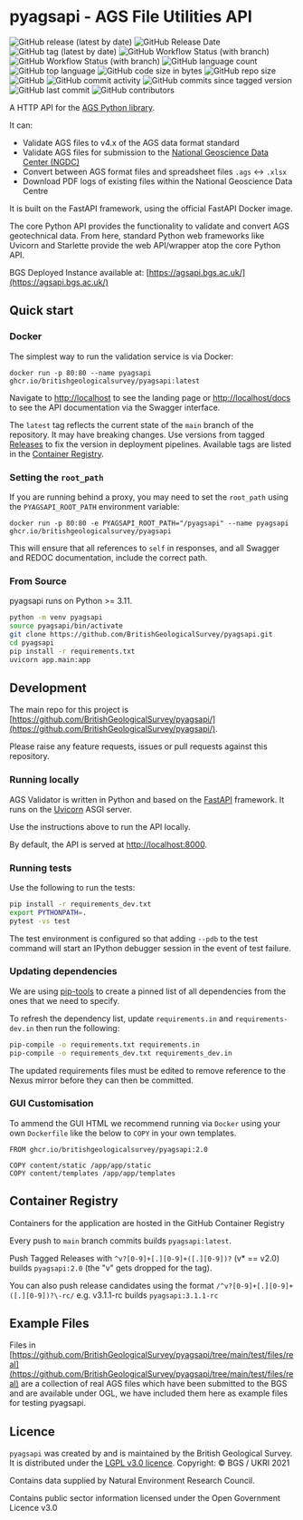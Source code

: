 # pyagsapi - AGS File Utilities API

![GitHub release (latest by date)](https://img.shields.io/github/v/release/BritishGeologicalSurvey/pyagsapi?style=for-the-badge)
![GitHub Release Date](https://img.shields.io/github/release-date/BritishGeologicalSurvey/pyagsapi?style=for-the-badge)
![GitHub tag (latest by date)](https://img.shields.io/github/v/tag/BritishGeologicalSurvey/pyagsapi?style=for-the-badge)
![GitHub Workflow Status (with branch)](https://img.shields.io/github/actions/workflow/status/BritishGeologicalSurvey/pyagsapi/lint_and_test.yml?label=Tests&style=for-the-badge)
![GitHub Workflow Status (with branch)](https://img.shields.io/github/actions/workflow/status/BritishGeologicalSurvey/pyagsapi/main.yml?style=for-the-badge)
![GitHub language count](https://img.shields.io/github/languages/count/BritishGeologicalSurvey/pyagsapi?style=for-the-badge)
![GitHub top language](https://img.shields.io/github/languages/top/BritishGeologicalSurvey/pyagsapi?style=for-the-badge)
![GitHub code size in bytes](https://img.shields.io/github/languages/code-size/BritishGeologicalSurvey/pyagsapi?style=for-the-badge)
![GitHub repo size](https://img.shields.io/github/repo-size/BritishGeologicalSurvey/pyagsapi?style=for-the-badge)
![GitHub](https://img.shields.io/github/license/BritishGeologicalSurvey/pyagsapi?style=for-the-badge)
![GitHub commit activity](https://img.shields.io/github/commit-activity/y/BritishGeologicalSurvey/pyagsapi?style=for-the-badge)
![GitHub commits since tagged version](https://img.shields.io/github/commits-since/BritishGeologicalSurvey/pyagsapi/v4.4?style=for-the-badge)
![GitHub last commit](https://img.shields.io/github/last-commit/BritishGeologicalSurvey/pyagsapi?style=for-the-badge)
![GitHub contributors](https://img.shields.io/github/contributors/BritishGeologicalSurvey/pyagsapi?style=for-the-badge)

A HTTP API for the [AGS Python library](https://gitlab.com/ags-data-format-wg/ags-python-library).

It can:

- Validate AGS files to v4.x of the AGS data format standard
- Validate AGS files for submission to the [National Geoscience Data Center (NGDC)](http://transfer.bgs.ac.uk/ingestion)
- Convert between AGS format files and spreadsheet files `.ags` <-> `.xlsx`
- Download PDF logs of existing files within the National Geoscience Data Centre

It is built on the FastAPI framework, using the official FastAPI Docker image.

The core Python API provides the functionality to validate and convert AGS geotechnical data. From here, standard Python web frameworks like Uvicorn and Starlette provide the web API/wrapper atop the core Python API.

BGS Deployed Instance available at: [https://agsapi.bgs.ac.uk/](https://agsapi.bgs.ac.uk/)

## Quick start

### Docker

The simplest way to run the validation service is via Docker:

```
docker run -p 80:80 --name pyagsapi ghcr.io/britishgeologicalsurvey/pyagsapi:latest
```

Navigate to [http://localhost](http://localhost) to see the landing page or [http://localhost/docs](http://localhost/docs) to see the API documentation via the Swagger interface.

The `latest` tag reflects the current state of the `main` branch of the repository. It may have breaking changes. Use versions from tagged [Releases](https://github.com/BritishGeologicalSurvey/pyagsapi/releases) to fix the version in deployment pipelines. Available tags are listed in the [Container Registry](https://github.com/BritishGeologicalSurvey/AGS-Validator/pkgs/container/pyagsapi).

### Setting the `root_path`

If you are running behind a proxy, you may need to set the `root_path` using the `PYAGSAPI_ROOT_PATH` environment variable:

```
docker run -p 80:80 -e PYAGSAPI_ROOT_PATH="/pyagsapi" --name pyagsapi ghcr.io/britishgeologicalsurvey/pyagsapi
```

This will ensure that all references to `self` in responses, and all Swagger and REDOC documentation, include the correct path.

### From Source

pyagsapi runs on Python >= 3.11.

```bash
python -m venv pyagsapi
source pyagsapi/bin/activate
git clone https://github.com/BritishGeologicalSurvey/pyagsapi.git
cd pyagsapi
pip install -r requirements.txt
uvicorn app.main:app 
```

## Development

The main repo for this project is [https://github.com/BritishGeologicalSurvey/pyagsapi/](https://github.com/BritishGeologicalSurvey/pyagsapi/).

Please raise any feature requests, issues or pull requests against this repository.

### Running locally

AGS Validator is written in Python and based on the [FastAPI](https://fastapi.tiangolo.com/) framework. It runs on the [Uvicorn](https://www.uvicorn.org/) ASGI server.

Use the instructions above to run the API locally.

By default, the API is served at [http://localhost:8000](http://localhost:8000).

### Running tests

Use the following to run the tests:

```bash
pip install -r requirements_dev.txt
export PYTHONPATH=.
pytest -vs test
```

The test environment is configured so that adding `--pdb` to the test command will start an IPython debugger session in the event of test failure.

### Updating dependencies

We are using [pip-tools](https://pip-tools.readthedocs.io/en/stable/) to create a pinned list of all dependencies from the ones that we need to specify.

To refresh the dependency list, update `requirements.in` and `requirements-dev.in` then run the following:

```bash
pip-compile -o requirements.txt requirements.in
pip-compile -o requirements_dev.txt requirements_dev.in
```

The updated requirements files must be edited to remove reference to the Nexus mirror before they can then be committed.


### GUI Customisation

To ammend the GUI HTML we recommend running via `Docker` using your own `Dockerfile` like the below to `COPY` in your own templates.

```
FROM ghcr.io/britishgeologicalsurvey/pyagsapi:2.0

COPY content/static /app/app/static
COPY content/templates /app/app/templates
```

## Container Registry

Containers for the application are hosted in the GitHub Container Registry

Every push to `main` branch commits builds `pyagsapi:latest`.

Push Tagged Releases with `^v?[0-9]+[.][0-9]+([.][0-9])?` (v* == v2.0) builds `pyagsapi:2.0` (the "v" gets dropped for the tag).

You can also push release candidates using the format `/^v?[0-9]+[.][0-9]+([.][0-9])?\-rc/` e.g. v3.1.1-rc builds `pyagsapi:3.1.1-rc`

## Example Files

Files in [https://github.com/BritishGeologicalSurvey/pyagsapi/tree/main/test/files/real](https://github.com/BritishGeologicalSurvey/pyagsapi/tree/main/test/files/real) are a collection of real AGS files which have been submitted to the BGS and are available under OGL, we have included them here as example files for testing pyagsapi.

## Licence

`pyagsapi` was created by and is maintained by the British Geological Survey.
It is distributed under the [LGPL v3.0 licence](LICENSE).
Copyright: © BGS / UKRI 2021

Contains data supplied by Natural Environment Research Council.

Contains public sector information licensed under the Open Government Licence v3.0
